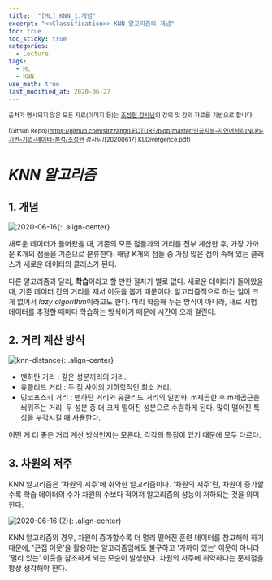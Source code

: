 ```yaml
---
title:  "[ML] KNN_1.개념"
excerpt: "<<Classification>> KNN 알고리즘의 개념"
toc: true
toc_sticky: true
categories:
  - Lecture
tags:
  - ML
  - KNN
use_math: true
last_modified_at: 2020-06-27
---
```




<sup>출처가 명시되지 않은 모든 자료(이미지 등)는 [조성현 강사님](https://blog.naver.com/chunjein)의 강의 및 강의 자료를 기반으로 합니다.</sup>

<sup>[Github Repo](https://github.com/sirzzang/LECTURE/blob/master/인공지능-자연어처리(NLP)-기반-기업-데이터-분석/조성현 강사님/[20200617] KLDivergence.pdf)</sup>



# _KNN 알고리즘_



## 1. 개념





![2020-06-16]({{site.url}}/assets/images/2020-06-16.png){: .align-center}



  새로운 데이터가 들어왔을 때, 기존의 모든 점들과의 거리를 전부 계산한 후, 가장 가까운 K개의 점들을 기준으로 분류한다. 해당 K개의 점들 중 가장 많은 점이 속해 있는 클래스가 새로운 데이터의 클래스가 된다.



 다른 알고리즘과 달리, **학습**이라고 할 만한 절차가 별로 없다. 새로운 데이터가 들어왔을 때, 기존 데이터 간의 거리를 재서 이웃을 뽑기 때문이다.  알고리즘적으로 하는 일이 크게 없어서 *lazy algorithm*이라고도 한다. 미리 학습해 두는 방식이 아니라, 새로 시험 데이터를 추정할 때마다 학습하는 방식이기 때문에 시간이 오래 걸린다. 



## 2. 거리 계산 방식



![knn-distance]({{site.url}}/assets/images/knn-distance-1592714954771.png){: .align-center}



* 맨하탄 거리 : 같은 성분끼리의 거리. 
* 유클리드 거리 : 두 점 사이의 기하학적인 최소 거리.
* 민코프스키 거리 : 맨하탄 거리와 유클리드 거리의 일반화. m제곱한 후 m제곱근을 씌워주는 거리. 두 성분 중 더 크게 떨어진 성분으로 수렴하게 된다. 많이 떨어진 특성을 부각시킬 때 사용한다.



 어떤 게 더 좋은 거리 계산 방식인지는 모른다. 각각의 특징이 있기 때문에 모두 다르다.





## 3. 차원의 저주



  KNN 알고리즘은 '차원의 저주'에 취약한 알고리즘이다. '차원의 저주'란, 차원이 증가할수록 학습 데이터의 수가 차원의 수보다 적어져 알고리즘의 성능이 저하되는 것을 의미한다.



![2020-06-16 (2)]({{site.url}}/assets/images/dimension-curse.png){: .align-center}



  KNN 알고리즘의 경우, 차원이 증가할수록 더 멀리 떨어진 훈련 데이터를 참고해야 하기 때문에, '근접 이웃'을 활용하는 알고리즘임에도 불구하고 '가까이 있는' 이웃이 아니라 '멀리 있는' 이웃을 참조하게 되는 모순이 발생한다. 차원의 저주에 취약하다는 문제점을 항상 생각해야 한다.





